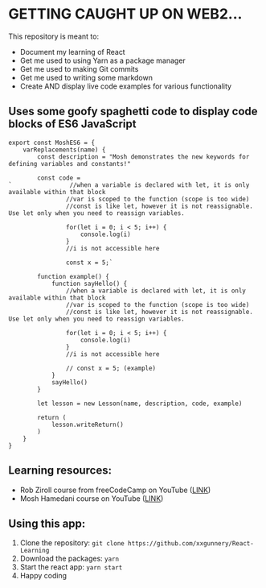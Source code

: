 # GETTING CAUGHT UP ON WEB2...

This repository is meant to:
- Document my learning of React
- Get me used to using Yarn as a package manager
- Get me used to making Git commits
- Get me used to writing some markdown
- Create AND display live code examples for various functionality

## Uses some goofy spaghetti code to display code blocks of ES6 JavaScript

```
export const MoshES6 = {
    varReplacements(name) {
        const description = "Mosh demonstrates the new keywords for defining variables and constants!"

        const code = 
`                //when a variable is declared with let, it is only available within that block
                //var is scoped to the function (scope is too wide)
                //const is like let, however it is not reassignable. Use let only when you need to reassign variables.

                for(let i = 0; i < 5; i++) {
                    console.log(i)
                }
                //i is not accessible here

                const x = 5;`

        function example() {
            function sayHello() {
                //when a variable is declared with let, it is only available within that block
                //var is scoped to the function (scope is too wide)
                //const is like let, however it is not reassignable. Use let only when you need to reassign variables.

                for(let i = 0; i < 5; i++) {
                    console.log(i)
                }
                //i is not accessible here

                // const x = 5; (example)
            }
            sayHello()
        }

        let lesson = new Lesson(name, description, code, example)

        return (
            lesson.writeReturn()
        )
    }
}
```
## Learning resources:

- Rob Ziroll course from freeCodeCamp on YouTube ([LINK](https://www.youtube.com/watch?v=bMknfKXIFA8))
- Mosh Hamedani course on YouTube ([LINK](https://www.youtube.com/watch?v=NCwa_xi0Uuc))

## Using this app:

1. Clone the repository: `git clone https://github.com/xxgunnery/React-Learning`
2. Download the packages: `yarn`
3. Start the react app: `yarn start`
4. Happy coding
